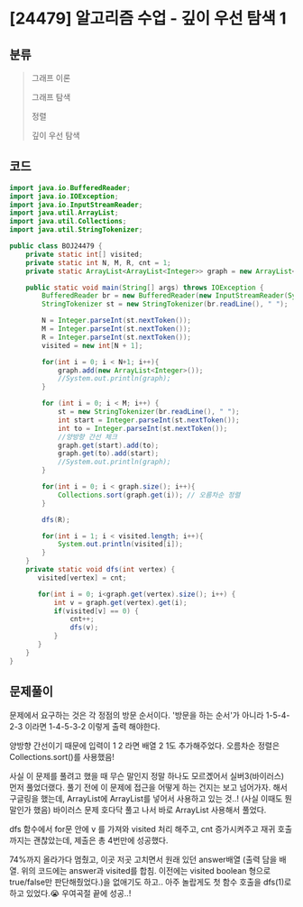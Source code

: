 # [24479] 알고리즘 수업 - 깊이 우선 탐색 1

## 분류
> 그래프 이론
>
> 그래프 탐색
>
> 정렬
>
> 깊이 우선 탐색

## 코드
```java
import java.io.BufferedReader;
import java.io.IOException;
import java.io.InputStreamReader;
import java.util.ArrayList;
import java.util.Collections;
import java.util.StringTokenizer;

public class BOJ24479 {
    private static int[] visited;
    private static int N, M, R, cnt = 1;
    private static ArrayList<ArrayList<Integer>> graph = new ArrayList<>();

    public static void main(String[] args) throws IOException {
        BufferedReader br = new BufferedReader(new InputStreamReader(System.in));
        StringTokenizer st = new StringTokenizer(br.readLine(), " ");

        N = Integer.parseInt(st.nextToken());
        M = Integer.parseInt(st.nextToken());
        R = Integer.parseInt(st.nextToken());
        visited = new int[N + 1];

        for(int i = 0; i < N+1; i++){
            graph.add(new ArrayList<Integer>());
            //System.out.println(graph);
        }

        for (int i = 0; i < M; i++) {
            st = new StringTokenizer(br.readLine(), " ");
            int start = Integer.parseInt(st.nextToken());
            int to = Integer.parseInt(st.nextToken());
            //양방향 간선 체크
            graph.get(start).add(to);
            graph.get(to).add(start);
            //System.out.println(graph);
        }

        for(int i = 0; i < graph.size(); i++){
            Collections.sort(graph.get(i)); // 오름차순 정렬
        }

        dfs(R);

        for(int i = 1; i < visited.length; i++){
            System.out.println(visited[i]);
        }
    }
    private static void dfs(int vertex) {
       visited[vertex] = cnt;

       for(int i = 0; i<graph.get(vertex).size(); i++) {
           int v = graph.get(vertex).get(i);
           if(visited[v] == 0) {
               cnt++;
               dfs(v);
           }
       }
    }
}
```

## 문제풀이
문제에서 요구하는 것은 각 정점의 방문 순서이다.
'방문을 하는 순서'가 아니라 1-5-4-2-3 이라면 1-4-5-3-2 이렇게 출력 해야한다.

양방향 간선이기 때문에 입력이 1 2 라면 배열 2 1도 추가해주었다.
오름차순 정렬은 Collections.sort()를 사용했음!

사실 이 문제를 풀려고 했을 때 무슨 말인지 정말 하나도 모르곘어서 실버3(바이러스) 먼저 풀었더랬다. 풀기 전에 이 문제에 접근을 어떻게 하는 건지는 보고 넘어가자. 해서 구글링을 했는데, ArrayList<T>에 ArrayList를 넣어서 사용하고 있는 것..! (사실 이때도 뭔 말인가 했음) 바이러스 문제 호다닥 풀고 나서 바로 ArrayList 사용해서 풀었다.

dfs 함수에서 for문 안에 v 를 가져와 visited 처리 해주고, cnt 증가시켜주고 재귀 호출까지는 괜찮았는데, 제출은 총 4번만에 성공했다.

74%까지 올라가다 멈췄고, 이곳 저곳 고치면서 원래 있던 answer배열 (출력 담을 배열. 위의 코드에는 answer과 visited를 합침. 이전에는 visited boolean 형으로 true/false만 판단해줬었다.)을 없애기도 하고.. 
아주 놀랍게도 첫 함수 호출을 dfs(1)로 하고 있었다.😭
우여곡절 끝에 성공..!
